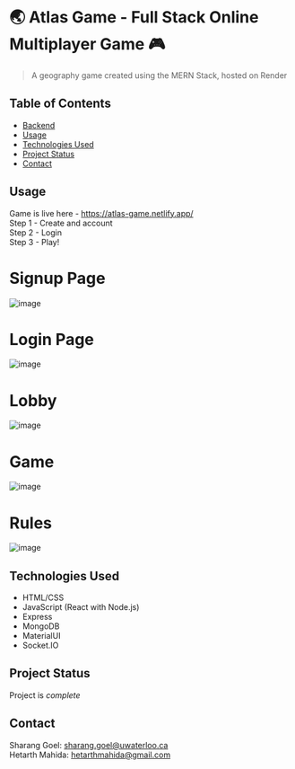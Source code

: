 # 🌏 Atlas Game - Full Stack Online Multiplayer Game 🎮

> A geography game created using the MERN Stack, hosted on Render

## Table of Contents
* [Backend](https://github.com/shaziwnl/Atlas-game)
* [Usage](#usage)
* [Technologies Used](#technologies-used)
* [Project Status](#project-status)
* [Contact](#contact)
<!-- * [License](#license) -->


## Usage
Game is live here - https://atlas-game.netlify.app/ \
Step 1 - Create and account \
Step 2 - Login \
Step 3 - Play!

# Signup Page
![image](https://github.com/shaziwnl/atlas-game-client/assets/121330440/ecefdbf2-7ea1-411d-85a4-e9c24ddb8978)

# Login Page
![image](https://github.com/shaziwnl/atlas-game-client/assets/121330440/803483c0-c878-4e5a-8fcb-63a1fc6a8900)

# Lobby
![image](https://github.com/shaziwnl/atlas-game-client/assets/121330440/2bc5503f-bafa-42b1-9f33-f4f35293f19f)

# Game 
![image](https://github.com/shaziwnl/atlas-game-client/assets/121330440/97ee84a2-b749-4d9f-b223-6b2486968e88)

# Rules
![image](https://github.com/shaziwnl/atlas-game-client/assets/121330440/9a1d7b96-9f0e-4da3-b9c7-1d24efe03e35)


## Technologies Used
- HTML/CSS
- JavaScript (React with Node.js)
- Express
- MongoDB
- MaterialUI
- Socket.IO


## Project Status
Project is *complete*


## Contact
Sharang Goel: sharang.goel@uwaterloo.ca \
Hetarth Mahida: hetarthmahida@gmail.com





